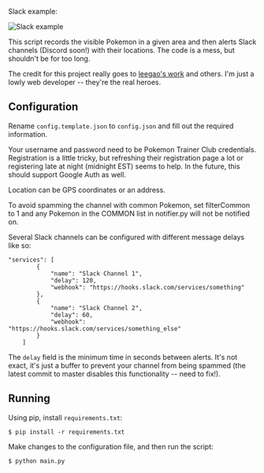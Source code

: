 Slack example:

![Slack example](http://i.imgur.com/mndTCkR.png)

This script records the visible Pokemon in a given area and then alerts Slack channels (Discord soon!) with their locations. The code is a mess, but shouldn't be for too long.

The credit for this project really goes to [leegao's work](https://github.com/leegao/pokemongo-api-demo) and others. I'm just a lowly web developer -- they're the real heroes.

## Configuration

Rename `config.template.json` to `config.json` and fill out the required information. 

Your username and password need to be Pokemon Trainer Club credentials. Registration is a little tricky, but refreshing their registration page a lot or registering late at night (midnight EST) seems to help. In the future, this should support Google Auth as well.

Location can be GPS coordinates or an address.

To avoid spamming the channel with common Pokemon, set filterCommon to 1 and any Pokemon in the COMMON list in notifier.py will not be notified on.

Several Slack channels can be configured with different message delays like so:

```
"services": [
		{
			"name": "Slack Channel 1",
			"delay": 120,
			"webhook": "https://hooks.slack.com/services/something"
		},
		{
			"name": "Slack Channel 2",
			"delay": 60,
			"webhook": "https://hooks.slack.com/services/something_else"
		}
	]
```

The `delay` field is the minimum time in seconds between alerts. It's not exact, it's just a buffer to prevent your channel from being spammed (the latest commit to master disables this functionality -- need to fix!).

## Running

Using pip, install `requirements.txt`:

```
$ pip install -r requirements.txt
```

Make changes to the configuration file, and then run the script:

```
$ python main.py
```
